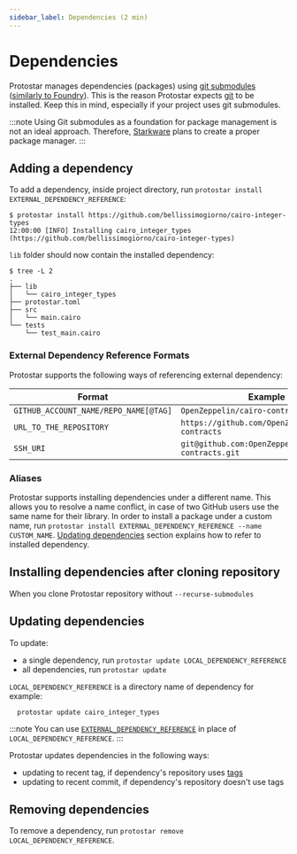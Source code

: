 ```yaml
---
sidebar_label: Dependencies (2 min)
---
```


# Dependencies

Protostar manages dependencies (packages) using [git submodules](https://git-scm.com/book/en/v2/Git-Tools-Submodules) ([similarly to Foundry](https://onbjerg.github.io/foundry-book/projects/dependencies.html)). This is the reason Protostar expects [git](https://git-scm.com/) to be installed. Keep this in mind, especially if your project uses git submodules.

:::note
Using Git submodules as a foundation for package management is not an ideal approach. Therefore, [Starkware](https://starkware.co/) plans to create a proper package manager.
:::

## Adding a dependency

To add a dependency, inside project directory, run `protostar install EXTERNAL_DEPENDENCY_REFERENCE`:

```console
$ protostar install https://github.com/bellissimogiorno/cairo-integer-types
12:00:00 [INFO] Installing cairo_integer_types (https://github.com/bellissimogiorno/cairo-integer-types)
```

`lib` folder should now contain the installed dependency:

```console
$ tree -L 2
.
├── lib
│   └── cairo_integer_types
├── protostar.toml
├── src
│   └── main.cairo
└── tests
    └── test_main.cairo
```

### External Dependency Reference Formats

Protostar supports the following ways of referencing external dependency:

| Format                                | Example                                           |
| ------------------------------------- | ------------------------------------------------- |
| `GITHUB_ACCOUNT_NAME/REPO_NAME[@TAG]` | `OpenZeppelin/cairo-contracts@0.1.0`              |
| `URL_TO_THE_REPOSITORY`               | `https://github.com/OpenZeppelin/cairo-contracts` |
| `SSH_URI`                             | `git@github.com:OpenZeppelin/cairo-contracts.git` |

### Aliases

Protostar supports installing dependencies under a different name. This allows you to resolve a name conflict, in case of two GitHub users use the same name for their library. In order to install a package under a custom name, run `protostar install EXTERNAL_DEPENDENCY_REFERENCE --name CUSTOM_NAME`. [Updating dependencies](#updating-dependencies) section explains how to refer to installed dependency.

## Installing dependencies after cloning repository

When you clone Protostar repository without `--recurse-submodules`

## Updating dependencies

To update:

- a single dependency, run `protostar update LOCAL_DEPENDENCY_REFERENCE`
- all dependencies, run `protostar update`

`LOCAL_DEPENDENCY_REFERENCE` is a directory name of dependency for example:

```console
  protostar update cairo_integer_types
```

:::note
You can use [`EXTERNAL_DEPENDENCY_REFERENCE`](#external-dependency-reference-formats) in place of `LOCAL_DEPENDENCY_REFERENCE`.
:::

Protostar updates dependencies in the following ways:

- updating to recent tag, if dependency's repository uses [tags](https://git-scm.com/book/en/v2/Git-Basics-Tagging)
- updating to recent commit, if dependency's repository doesn't use tags

## Removing dependencies

To remove a dependency, run `protostar remove LOCAL_DEPENDENCY_REFERENCE`.
